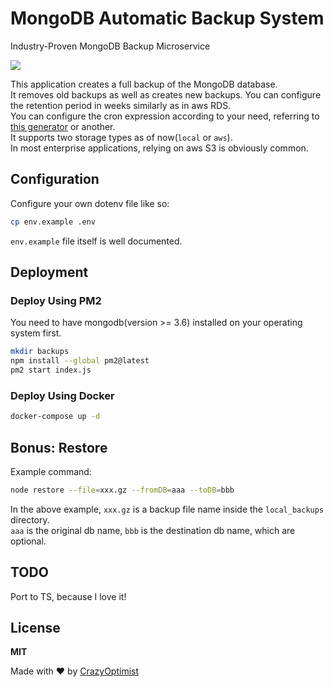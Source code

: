 # MongoDB Automatic Backup System

<p>Industry-Proven MongoDB Backup Microservice</p>

![](https://media.giphy.com/media/r3oOElXxOl0mVpoKzg/giphy.gif)

This application creates a full backup of the MongoDB database.  
It removes old backups as well as creates new backups. You can configure the retention period in weeks similarly as in aws RDS.  
You can configure the cron expression according to your need, referring to [this generator](https://crontab.cronhub.io/) or another.  
It supports two storage types as of now(`local` or `aws`).  
In most enterprise applications, relying on aws S3 is obviously common.  

## Configuration
Configure your own dotenv file like so:
```bash
cp env.example .env
```
`env.example` file itself is well documented.  

## Deployment
### Deploy Using PM2
You need to have mongodb(version >= 3.6) installed on your operating system first.  
```bash
mkdir backups
npm install --global pm2@latest
pm2 start index.js
```

### Deploy Using Docker
```bash
docker-compose up -d
```

## Bonus: Restore
Example command:
```bash
node restore --file=xxx.gz --fromDB=aaa --toDB=bbb
```
In the above example, `xxx.gz` is a backup file name inside the `local_backups` directory.  
`aaa` is the original db name, `bbb` is the destination db name, which are optional.  

## TODO
Port to TS, because I love it!

## License
**MIT**

Made with :heart: by [CrazyOptimist](https://crazyoptimist.net)
